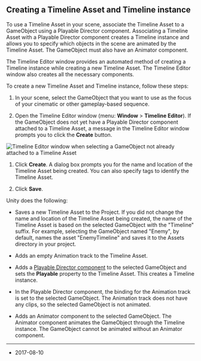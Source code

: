 ## Creating a Timeline Asset and Timeline instance

To use a Timeline Asset in your scene, associate the Timeline Asset to a GameObject using a Playable Director component. Associating a Timeline Asset with a Playable Director component creates a Timeline instance and allows you to specify which objects in the scene are animated by the Timeline Asset. The GameObject must also have an Animator component.

The Timeline Editor window provides an automated method of creating a Timeline instance while creating a new Timeline Asset. The Timeline Editor window also creates all the necessary components.

To create a new Timeline Asset and Timeline instance, follow these steps:

1. In your scene, select the GameObject that you want to use as the focus of your cinematic or other gameplay-based sequence.

2. Open the Timeline Editor window (menu: __Window__ > __Timeline Editor__). If the GameObject does not yet have a Playable Director component attached to a Timeline Asset, a message in the Timeline Editor window prompts you to click the __Create__ button.

![Timeline Editor window when selecting a GameObject not already attached to a Timeline Asset](../uploads/Main/timeline_editor_create.png)

1. Click __Create__. A dialog box prompts you for the name and location of the Timeline Asset being created. You can also specify tags to identify the Timeline Asset.

2. Click __Save__.

Unity does the following: 

* Saves a new Timeline Asset to the Project. If you did not change the name and location of the Timeline Asset being created, the name of the Timeline Asset is based on the selected GameObject with the "Timeline" suffix. For example, selecting the GameObject named "Enemy", by default, names the asset "EnemyTimeline" and saves it to the Assets directory in your project.

* Adds an empty Animation track to the Timeline Asset.

* Adds a [Playable Director component](class-PlayableDirector) to the selected GameObject and sets the __Playable__ property to the Timeline Asset. This creates a Timeline instance.

* In the Playable Director component, the binding for the Animation track is set to the selected GameObject. The Animation track does not have any clips, so the selected GameObject is not animated.

* Adds an Animator component to the selected GameObject. The Animator component animates the GameObject through the Timeline instance. The GameObject cannot be animated without an Animator component.


---
* <span class="page-edit">2017-08-10  <!-- include IncludeTextNewPageSomeEdit --></span>